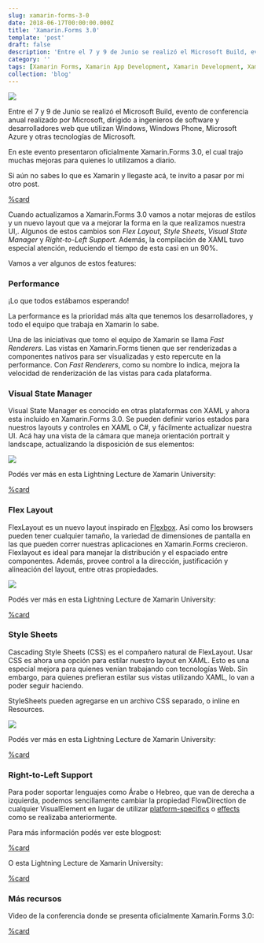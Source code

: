 ```yaml
---
slug: xamarin-forms-3-0
date: 2018-06-17T00:00:00.000Z
title: 'Xamarin.Forms 3.0'
template: 'post'
draft: false
description: 'Entre el 7 y 9 de Junio se realizó el Microsoft Build, evento de conferencia anual realizado por Microsoft, dirigido a ingenieros de software y desarrolladores web que utilizan Windows, Windows…'
category: ''
tags: [Xamarin Forms, Xamarin App Development, Xamarin Development, Xamarin]
collection: 'blog'
---
```


![](posts/xamarin-forms-3-0/0.jpg)

Entre el 7 y 9 de Junio se realizó el Microsoft Build, evento de conferencia anual realizado por Microsoft, dirigido a ingenieros de software y desarrolladores web que utilizan Windows, Windows Phone, Microsoft Azure y otras tecnologías de Microsoft.

En este evento presentaron oficialmente Xamarin.Forms 3.0, el cual trajo muchas mejoras para quienes lo utilizamos a diario.

Si aún no sabes lo que es Xamarin y llegaste acá, te invito a pasar por mi otro post.

[%card](https://teban-dev.vercel.app/posts/introduccion-a-xamarin/)

Cuando actualizamos a Xamarin.Forms 3.0 vamos a notar mejoras de estilos y un nuevo layout que va a mejorar la forma en la que realizamos nuestra UI,. Algunos de estos cambios son _Flex Layout_, _Style Sheets_, _Visual State Manager_ y _Right-to-Left Support_. Además, la compilación de XAML tuvo especial atención, reduciendo el tiempo de esta casi en un 90%.

Vamos a ver algunos de estos features:

### Performance

¡Lo que todos estábamos esperando!

La performance es la prioridad más alta que tenemos los desarrolladores, y todo el equipo que trabaja en Xamarin lo sabe.

Una de las iniciativas que tomo el equipo de Xamarin se llama _Fast Renderers_. Las vistas en Xamarin.Forms tienen que ser renderizadas a componentes nativos para ser visualizadas y esto repercute en la performance. Con _Fast Renderers_, como su nombre lo indica, mejora la velocidad de renderización de las vistas para cada plataforma.

### **Visual State Manager**

Visual State Manager es conocido en otras plataformas con XAML y ahora esta incluido en Xamarin.Forms 3.0. Se pueden definir varios estados para nuestros layouts y controles en XAML o C#, y fácilmente actualizar nuestra UI. Acá hay una vista de la cámara que maneja orientación portrait y landscape, actualizando la disposición de sus elementos:

![](posts/xamarin-forms-3-0/1.jpg)

Podés ver más en esta Lightning Lecture de Xamarin University:

[%card](https://university.xamarin.com/lightninglectures/xamarin-forms-30-visual-state-manager)

### Flex Layout

FlexLayout es un nuevo layout inspirado en [Flexbox](https://css-tricks.com/snippets/css/a-guide-to-flexbox/). Así como los browsers pueden tener cualquier tamaño, la variedad de dimensiones de pantalla en las que pueden correr nuestras aplicaciones en Xamarin.Forms crecieron. Flexlayout es ideal para manejar la distribución y el espaciado entre componentes. Además, provee control a la dirección, justificación y alineación del layout, entre otras propiedades.

![](posts/xamarin-forms-3-0/2.jpg)

Podés ver más en esta Lightning Lecture de Xamarin University:

[%card](https://university.xamarin.com/lightninglectures/xamarin-forms-30-flex-layout)

### Style Sheets

Cascading Style Sheets (CSS) es el compañero natural de FlexLayout. Usar CSS es ahora una opción para estilar nuestro layout en XAML. Esto es una especial mejora para quienes venían trabajando con tecnologías Web. Sin embargo, para quienes prefieran estilar sus vistas utilizando XAML, lo van a poder seguir haciendo.

StyleSheets pueden agregarse en un archivo CSS separado, o inline en Resources.

![](posts/xamarin-forms-3-0/3.jpg)

Podés ver más en esta Lightning Lecture de Xamarin University:

[%card](https://university.xamarin.com/lightninglectures/xamarin-forms-30-css)

### Right-to-Left Support

Para poder soportar lenguajes como Árabe o Hebreo, que van de derecha a izquierda, podemos sencillamente cambiar la propiedad FlowDirection de cualquier VisualElement en lugar de utilizar [platform-specifics](https://docs.microsoft.com/en-us/xamarin/xamarin-forms/platform/platform-specifics/) o [effects](https://docs.microsoft.com/en-us/xamarin/xamarin-forms/app-fundamentals/effects/introduction) como se realizaba anteriormente.

Para más información podés ver este blogpost:

[%card](https://blog.xamarin.com/right-to-left-localization-xamarin-forms/)

O esta Lightning Lecture de Xamarin University:

[%card](https://university.xamarin.com/lightninglectures/xamarin-forms-30-right-to-left)

### Más recursos

Video de la conferencia donde se presenta oficialmente Xamarin.Forms 3.0:

[%card](https://channel9.msdn.com/Events/Build/2018/BRK2437)
